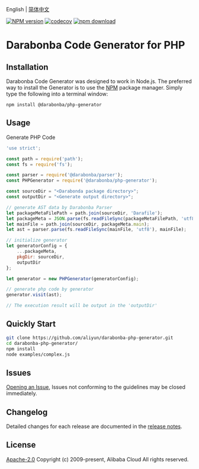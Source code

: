 English | [简体中文](/README-zh-CN.md)

[![NPM version][npm-image]][npm-url]
[![codecov][cov-image]][cov-url]
[![npm download][download-image]][download-url]

[npm-image]: https://img.shields.io/npm/v/@darabonba/php-generator.svg?style=flat-square
[npm-url]: https://npmjs.org/package/@darabonba/php-generator
[cov-image]: https://codecov.io/gh/aliyun/darabonba-php-generator/branch/master/graph/badge.svg
[cov-url]: https://codecov.io/gh/aliyun/darabonba-php-generator
[download-image]: https://img.shields.io/npm/dm/@darabonba/php-generator.svg?style=flat-square
[download-url]: https://npmjs.org/package/@darabonba/php-generator

# Darabonba Code Generator for PHP

## Installation

Darabonba Code Generator was designed to work in Node.js. The preferred way to install the Generator is to use the [NPM](https://www.npmjs.com/) package manager. Simply type the following into a terminal window:

```shell
npm install @darabonba/php-generator
```

## Usage

Generate PHP Code

```javascript
'use strict';

const path = require('path');
const fs = require('fs');

const parser = require('@darabonba/parser');
const PHPGenerator = require('@darabonba/php-generator');

const sourceDir = "<Darabonda package directory>";
const outputDir = "<Generate output directory>";

// generate AST data by Darabonba Parser
let packageMetaFilePath = path.join(sourceDir, 'Darafile');
let packageMeta = JSON.parse(fs.readFileSync(packageMetaFilePath, 'utf8'));
let mainFile = path.join(sourceDir, packageMeta.main);
let ast = parser.parse(fs.readFileSync(mainFile, 'utf8'), mainFile);

// initialize generator
let generatorConfig = {
    ...packageMeta,
    pkgDir: sourceDir,
    outputDir
};

let generator = new PHPGenerator(generatorConfig);

// generate php code by generator
generator.visit(ast);

// The execution result will be output in the 'outputDir'
```

## Quickly Start

```bash
git clone https://github.com/aliyun/darabonba-php-generator.git
cd darabonba-php-generator/
npm install
node examples/complex.js
```

## Issues

[Opening an Issue](https://github.com/aliyun/darabonba-php-generator/issues/new/choose), Issues not conforming to the guidelines may be closed immediately.

## Changelog

Detailed changes for each release are documented in the [release notes](/CHANGELOG.md).

## License

[Apache-2.0](/LICENSE)
Copyright (c) 2009-present, Alibaba Cloud All rights reserved.
